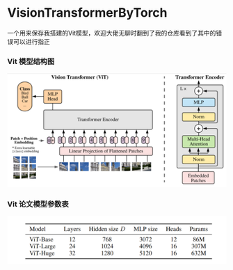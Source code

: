 # VisionTransformerByTorch
一个用来保存我搭建的Vit模型，欢迎大佬无聊时翻到了我的仓库看到了其中的错误可以进行指正
### Vit 模型结构图
![Screenshot of a comment on a GitHub issue showing an image, added in the Markdown, of an Octocat smiling and raising a tentacle.](https://github.com/handsomeman118/VisionTransformerByTorch/blob/main/VitStructGraph.png)
### Vit 论文模型参数表
![Screenshot of a comment on a GitHub issue showing an image, added in the Markdown, of an Octocat smiling and raising a tentacle](https://github.com/handsomeman118/VisionTransformerByTorch/blob/main/VitParamsDataTable.png)
